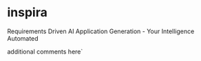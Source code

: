 # inspira
Requirements Driven AI Application Generation - Your Intelligence Automated

additional comments here`
